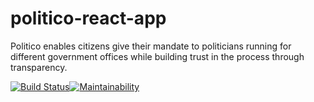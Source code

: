 # politico-react-app
Politico enables citizens give their mandate to politicians running for different government offices while building trust in the process through transparency.

[![Build Status](https://travis-ci.com/Joyce-O/politico-react-app.svg?branch=develop)](https://travis-ci.com/Joyce-O/politico-react-app)[![Maintainability](https://api.codeclimate.com/v1/badges/c828138f6d33466442ff/maintainability)](https://codeclimate.com/github/Joyce-O/politico-react-app/maintainability)
